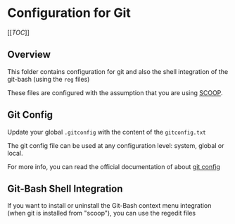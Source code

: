 # Configuration for Git

[[_TOC_]]

## Overview

This folder contains configuration for git and also the shell integration of the git-bash (using the `reg` files)

These files are configured with the assumption that you are using [SCOOP](https://scoop.sh).

## Git Config

Update your global `.gitconfig` with the content of the `gitconfig.txt`

The git config file can be used at any configuration level: system, global or local.

For more info, you can read the official documentation of about [git config](https://git-scm.com/docs/git-config)

## Git-Bash Shell Integration

If you want to install or uninstall the Git-Bash context menu integration (when git is installed from "scoop"), you can use the regedit files
